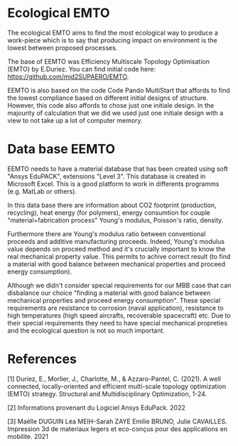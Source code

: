 # Ecological EMTO 

The ecological EMTO aims to find the most ecological way to produce a work-piece which is to say that producing impact on environment is the lowest between proposed processes.

The base of EEMTO was Efficiency Multiscale Topology Optimisation (EMTO) by E.Duriez.  You can find initial code here: https://github.com/mid2SUPAERO/EMTO.

EEMTO is also based on the code Code Pando MultiStart that affords to find the lowest compliance based on different initial designs of structure. However, this code also affords to chose just one initiale design. In the majourity of calculation that we did we used just one initiale design with a view to not take up a lot of computer memory.

# Data base EEMTO 

EEMTO needs to have a material database that has been created using soft "Ansys EduPACK", extensions "Level 3". This database is created in Microsoft Excel. This is a good platform to work in differents programms (e.g. MatLab or others). 

In this data base there are information about CO2 footprint (production, recycling), heat energy (for polymers), energy consumtion for couple "material+fabrication process" Young's modulus, Poisson's ratio, density.

Furthermore there are Young's modulus ratio between conventional proceeds and additive manufacturing proceeds. Indeed, Young's modulus value depends on proceed method and it's crucially important to know the real mechanical property value. This permits to achive correct result (to find a material with good balance between mechanical properties and proceed energy consumption).

Although we didn't consider special requirements for our MBB case that can disbalance our choice "finding a material with good balance between mechanical properties and proceed energy consumption". These special requirements are resistance to corrosion (naval application), resistance to high temperatures (high speed aircrafts, recoverable spacecraft) etc. Due to their special requirements they need to have special mechanical propreties and the ecological question is not so much important. 

# References

[1] Duriez, E., Morlier, J., Charlotte, M., & Azzaro-Pantel, C. (2021). A well connected, locally-oriented and efficient multi-scale topology optimization (EMTO) strategy. Structural and Multidisciplinary Optimization, 1-24.

[2] Informations provenant du Logiciel Ansys EduPack. 2022

[3] Maëlle DUGUIN Léa MEIH-Sarah ZAYE Emilie BRUNO, Julie CAVAILLES. Impression 3d de materiaux legers et eco-conçus pour des applications en mobilite. 2021
